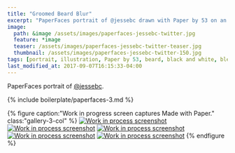 ```yaml
---
title: "Groomed Beard Blur"
excerpt: "PaperFaces portrait of @jessebc drawn with Paper by 53 on an iPad."
image: 
  path: &image /assets/images/paperfaces-jessebc-twitter.jpg 
  feature: *image
  teaser: /assets/images/paperfaces-jessebc-twitter-teaser.jpg
  thumbnail: /assets/images/paperfaces-jessebc-twitter-150.jpg
tags: [portrait, illustration, Paper by 53, beard, black and white, blend]
last_modified_at: 2017-09-07T16:15:33-04:00
---
```


PaperFaces portrait of [@jessebc](https://twitter.com/jessebc).

{% include boilerplate/paperfaces-3.md %}

{% figure caption:"Work in progress screen captures Made with Paper." class:"gallery-3-col" %}
[![Work in process screenshot](/assets/images/paperfaces-jessebc-process-1-600.jpg)](/assets/images/paperfaces-jessebc-process-1-lg.jpg) [![Work in process screenshot](/assets/images/paperfaces-jessebc-process-2-600.jpg)](/assets/images/paperfaces-jessebc-process-2-lg.jpg) [![Work in process screenshot](/assets/images/paperfaces-jessebc-process-3-600.jpg)](/assets/images/paperfaces-jessebc-process-3-lg.jpg) [![Work in process screenshot](/assets/images/paperfaces-jessebc-process-4-600.jpg)](/assets/images/paperfaces-jessebc-process-4-lg.jpg) [![Work in process screenshot](/assets/images/paperfaces-jessebc-process-5-600.jpg)](/assets/images/paperfaces-jessebc-twitter.jpg)
{% endfigure %}
